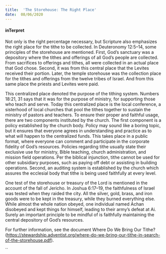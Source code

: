 ```yaml
---
title:  'The Storehouse: The Right Place'
date:  08/06/2020
---
```


#### inTerpret

Not only is the right percentage necessary, but Scripture also emphasizes the right place for the tithe to be collected. In Deuteronomy 12:5–14, some principles of the storehouse are mentioned. First, God’s sanctuary was a depository where the tithes and offerings of all God’s people are collected. From sacrifices to offerings and tithes, all were collected in an actual place that God chose. Second, it was from this central place that the Levites received their portion. Later, the temple storehouse was the collection place for the tithes and offerings from the twelve tribes of Israel. And from this same place the priests and Levites were paid.

This centralized place denoted the purpose of the tithing system. Numbers 18:21, 31 says that it was for the purpose of ministry, for supporting those who teach and serve. Today this centralized place is the local conference, a sisterhood of local churches that pool the tithes together to sustain the ministry of pastors and teachers. To ensure their proper and faithful usage, there are two components instituted by the church. The first component is a policy established by the church body. Policy may sound like a boring topic, but it ensures that everyone agrees in understanding and practice as to what will happen to the centralized funds. This takes place in a public format, where everyone can comment and participate in the corporate fidelity of God’s resources. Policies regarding tithe usually state their exclusive use for ministry, Bible teaching, church administration, and mission field operations. Per the biblical injunction, tithe cannot be used for other subsidiary purposes, such as paying off debt or assisting in building operations. Second, an auditing system is established by the church which assures the ecclesial body that tithe is being used faithfully at every level.

One test of the storehouse or treasury of the Lord is mentioned in the account of the fall of Jericho. In Joshua 6:17–19, the faithfulness of Israel was tested when they raided the city. All the silver, gold, brass, and iron goods were to be kept in the treasury, while they burned everything else. While almost the whole nation obeyed, one individual named Achan disobeyed and kept things for himself, leading to their army’s defeat at Ai. Surely an important principle to be mindful of is faithfully maintaining the central depository of God’s resources.

For further information, see the document Where Do We Bring Our Tithe?  (https://stewardship.adventist.org/where-do-we-bring-our-tithe-in-search-of-the-storehouse.pdf).

``